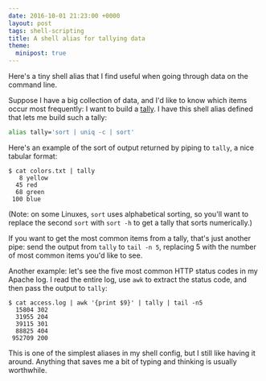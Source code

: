 ```yaml
---
date: 2016-10-01 21:23:00 +0000
layout: post
tags: shell-scripting
title: A shell alias for tallying data
theme:
  minipost: true
---
```


Here's a tiny shell alias that I find useful when going through data on the command line.

Suppose I have a big collection of data, and I'd like to know which items occur most frequently: I want to build a [tally](https://en.wikipedia.org/wiki/Tally_marks).
I have this shell alias defined that lets me build such a tally:

```bash
alias tally='sort | uniq -c | sort'
```

Here's an example of the sort of output returned by piping to `tally`, a nice tabular format:

```console
$ cat colors.txt | tally
   8 yellow
  45 red
  68 green
 100 blue
```

(Note: on some Linuxes, `sort` uses alphabetical sorting, so you'll want to replace the second `sort` with `sort -h` to get a tally that sorts numerically.)

If you want to get the most common items from a tally, that's just another pipe: send the output from `tally` to `tail -n 5`, replacing 5 with the number of most common items you'd like to see.

Another example: let's see the five most common HTTP status codes in my Apache log.
I read the entire log, use `awk` to extract the status code, and then pass the output to `tally`:

```console
$ cat access.log | awk '{print $9}' | tally | tail -n5
  15804 302
  31955 204
  39115 301
  88825 404
 952709 200
```

This is one of the simplest aliases in my shell config, but I still like having it around.
Anything that saves me a bit of typing and thinking is usually worthwhile.
